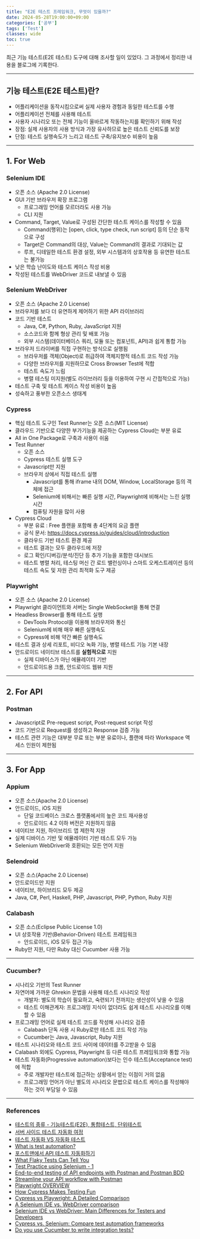 ```yaml
---
title: "E2E 테스트 프레임워크, 무엇이 있을까?"
date: 2024-05-28T19:00:00+09:00
categories: ['공부']
tags: ['Test']
classes: wide
toc: true
---
```



최근 기능 테스트(E2E 테스트) 도구에 대해 조사할 일이 있었다.
그 과정에서 정리한 내용을 블로그에 기록한다.

---

## 기능 테스트(E2E 테스트)란?
- 어플리케이션을 동작시킴으로써 실제 사용자 경험과 동일한 테스트를 수행
- 어플리케이션 전체를 사용해 테스트
- 사용자 시나리오 또는 전체 기능이 올바르게 작동하는지를 확인하기 위해 작성
- 장점: 실제 사용자의 사용 방식과 가장 유사하므로 높은 테스트 신뢰도를 보장
- 단점: 테스트 실행속도가 느리고 테스트 구축/유지보수 비용이 높음

---
## 1. For Web
### Selenium IDE
- 오픈 소스 (Apache 2.0 License)
- GUI 기반 브라우저 확장 프로그램
    - 프로그래밍 언어를 모르더라도 사용 가능
    - CLI 지원
- Command, Target, Value로 구성된 간단한 테스트 케이스를 작성할 수 있음
    - Command(행위)는 [open, click, type check, run script] 등의 단순 동작으로 구성
    - Target은 Command의 대상, Value는 Command의 결과로 기대되는 값
    - 루프, 디테일한 테스트 환경 설정, 외부 시스템과의 상호작용 등 유연한 테스트는 불가능
- 낮은 학습 난이도와 테스트 케이스 작성 비용
- 작성된 테스트를 WebDriver 코드로 내보낼 수 있음

### Selenium WebDriver
- 오픈 소스 (Apache 2.0 License)
- 브라우저를 보다 더 유연하게 제어하기 위한 API 라이브러리
- 코드 기반 테스트
    - Java, C#, Python, Ruby, JavaScript 지원
    - 소스코드와 함께 형상 관리 및 배포 가능
    - 외부 시스템(데이터베이스 쿼리, 모듈 또는 컴포넌트, API)과 쉽게 통합 가능
- 브라우저 드라이버를 직접 구현하는 방식으로 실행됨
    - 브라우저를 객체(Object)로 취급하여 객체지향적 테스트 코드 작성 가능
    - 다양한 브라우저를 지원하므로 Cross Browser Test에 적합
    - 테스트 속도가 느림
    - 병렬 테스팅 미지원(별도 라이브러리 등을 이용하여 구현 시 간접적으로 가능)
- 테스트 구축 및 테스트 케이스 작성 비용이 높음
- 성숙하고 풍부한 오픈소스 생태계

### Cypress
- 핵심 테스트 도구인 Test Runner는 오픈 소스(MIT License)
- 클라우드 기반으로 다양한 부가기능을 제공하는 Cypress Cloud는 부분 유료
- All in One Package로 구축과 사용이 쉬움
- Test Runner
    - 오픈 소스
    - Cypress 테스트 실행 도구
    - Javascript만 지원
    - 브라우저 상에서 직접 테스트 실행
        - Javascript를 통해 iframe 내의 DOM, Window, LocalStorage 등의 객체에 접근
        - Selenium에 비해서는 빠른 실행 시간, Playwright에 비해서는 느린 실행 시간
        - 컴퓨팅 자원을 많이 사용
- Cypress Cloud
    - 부분 유료 : Free 플랜을 포함해 총 4단계의 요금 플랜
    - 공식 문서: https://docs.cypress.io/guides/cloud/introduction
    - 클라우드 기반 테스트 환경 제공
    - 테스트 결과는 모두 클라우드에 저장
    - 로그 확인/디버깅/분석/진단 등 추가 기능을 포함한 대시보드
    - 테스트 병렬 처리, 테스팅 머신 간 로드 밸런싱이나 스마트 오케스트레이션 등의 테스트 속도 및 자원 관리 최적화 도구 제공

### Playwright
- 오픈 소스 (Apache 2.0 License)
- Playwright 클라이언트와 서버는 Single WebSocket을 통해 연결
- Headless Browser를 통해 테스트 실행
    - DevTools Protocol을 이용해 브라우저와 통신
    - Selenium에 비해 매우 빠른 실행속도
    - Cypress에 비해 약간 빠른 실행속도
- 테스트 결과 상세 리포트, 비디오 녹화 기능, 병렬 테스트 기능 기본 내장
- 안드로이드 네이티브 테스트를 **실험적으로** 지원
    - 실제 디바이스가 아닌 에뮬레이터 기반
    - 안드로이드용 크롬, 안드로이드 웹뷰 지원

---

## 2. For API
### Postman
- Javascript로 Pre-request script, Post-request script 작성
- 코드 기반으로 Request를 생성하고 Response 검증 가능
- 테스트 관련 기능은 대부분 무료 또는 부분 유료이나, 플랜에 따라 Workspace 액세스 인원이 제한됨

---

## 3. For App
### Appium
- 오픈 소스(Apache 2.0 License)
- 안드로이드, iOS 지원
    - 단일 코드베이스 크로스 플랫폼에서의 높은 코드 재사용성
    - 안드로이드 4.2 이하 버전은 지원하지 않음
- 네이티브 지원, 하이브리드 앱 제한적 지원
- 실제 디바이스 기반 및 에뮬레이터 기반 테스트 모두 가능
- Selenium WebDriver와 호환되는 모든 언어 지원

### Selendroid
- 오픈 소스(Apache 2.0 License)
- 안드로이드만 지원
- 네이티브, 하이브리드 모두 제공
- Java, C#, Perl, Haskell, PHP, Javascript, PHP, Python, Ruby 지원

### Calabash
- 오픈 소스(Eclipse Public License 1.0)
- UI 상호작용 기반(Behavior-Driven) 테스트 프레임워크
    - 안드로이드, iOS 모두 접근 가능
- Ruby만 지원, 다만 Ruby 대신 Cucumber 사용 가능

---
### Cucumber?
- 시나리오 기반의 Test Runner
- 자연어에 가까운 Ghrekin 문법을 사용해 테스트 시나리오 작성
    - 개발자: 별도의 학습이 필요하고, 숙련되기 전까지는 생산성이 낮을 수 있음
    - 테스트 이해관계자: 프로그래밍 지식이 없더라도 쉽게 테스트 시나리오를 이해할 수 있음
- 프로그래밍 언어로 실제 테스트 코드를 작성해 시나리오 검증
    - Calabash 단독 사용 시 Ruby로만 테스트 코드 작성 가능
    - Cucumber는 Java, Javascript, Ruby 지원
- 테스트 시나리오와 테스트 코드 사이에 데이터를 주고받을 수 있음
- Calabash 외에도 Cypress, Playwright 등 다른 테스트 프레임워크와 통합 가능
- 테스트 자동화(Progressive automation)보다는 인수 테스트(Acceptance test)에 적합
    - 주로 개발자만 테스트에 접근하는 상황에서 얻는 이점이 거의 없음
    - 프로그래밍 언어가 아닌 별도의 시나리오 문법으로 테스트 케이스를 작성해야 하는 것이 부담일 수 있음


---

### References
- [테스트의 종류 - 기능테스트(E2E), 통합테스트, 단위테스트](https://shorttrack.tistory.com/9)
- [서버 사이드 테스트 자동화 여정](https://engineering.linecorp.com/ko/blog/server-side-test-automation-journey-1)
- [테스트 자동화 VS 자동화 테스트](https://blog.naver.com/wisestone2007/221848534889)
- [What is test automation?](https://www.zaptest.com/ko/%ED%85%8C%EC%8A%A4%ED%8A%B8-%EC%9E%90%EB%8F%99%ED%99%94%EB%9E%80-%EB%AC%B4%EC%97%87%EC%9E%85%EB%8B%88%EA%B9%8C-%EC%A0%84%EB%AC%B8-%EC%9A%A9%EC%96%B4-%EC%97%86%EC%9D%8C-%EA%B0%84%EB%8B%A8%ED%95%9C)
- [포스트맨에서 API 테스트 자동화하기](https://velog.io/@galaxy/Postman%EC%97%90%EC%84%9C-API-%ED%85%8C%EC%8A%A4%ED%8A%B8-%EC%9E%90%EB%8F%99%ED%99%94%ED%95%98%EA%B8%B0)
- [What Flaky Tests Can Tell You](https://www.stickyminds.com/article/what-flaky-tests-can-tell-you)
- [Test Practice using Selenium - 1](https://velog.io/@dahunyoo/Test-Practice-using-Selenium-1)
- [End-to-end testing of API endpoints with Postman and Postman BDD](https://medium.com/nixplay/end-to-end-testing-of-api-endpoints-with-postman-and-postman-bdd-f2ec27fcaf75)
- [Streamline your API workflow with Postman](https://medium.com/nixplay/streamline-your-api-workflow-with-postman-d2b15e1cf605)
- [Playwright OVERVIEW](https://ipex.tistory.com/entry/Playwright-OVERVIEW)
- [How Cypress Makes Testing Fun](https://medium.com/angular-in-depth/how-cypress-makes-testing-fun-a56da1294285)
- [Cypress vs Playwright: A Detailed Comparison](https://www.lambdatest.com/blog/cypress-vs-playwright/)
- [A Selenium IDE vs. WebDriver comparison](https://www.techtarget.com/searchsoftwarequality/tip/A-Selenium-IDE-vs-WebDriver-comparison)
- [Selenium IDE vs WebDriver: Main Differences for Testers and Developers](https://www.blazemeter.com/blog/selenium-ide-vs-webdriver)
- [Cypress vs. Selenium: Compare test automation frameworks](https://www.techtarget.com/searchsoftwarequality/tip/Cypress-vs-Selenium-Compare-test-automation-frameworks)
- [Do you use Cucumber to write integration tests?](https://www.reddit.com/r/rails/comments/132217t/do_you_use_cucumber_to_write_integration_tests/?rdt=64758)